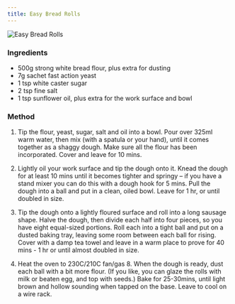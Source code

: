 ```yaml
---
title: Easy Bread Rolls
---
```


![Easy Bread Rolls](https://msb.me.uk/resources/easy-bread-rolls.jpg)

### Ingredients

* 500g strong white bread flour, plus extra for dusting
* 7g sachet fast action yeast
* 1 tsp white caster sugar
* 2 tsp fine salt
* 1 tsp sunflower oil, plus extra for the work surface and bowl

### Method

1. Tip the flour, yeast, sugar, salt and oil into a bowl.
Pour over 325ml warm water, then mix (with a spatula or your hand),
until it comes together as a shaggy dough.
Make sure all the flour has been incorporated.
Cover and leave for 10 mins.

2. Lightly oil your work surface and tip the dough onto it.
Knead the dough for at least 10 mins until it becomes tighter and springy –
if you have a stand mixer you can do this with a dough hook for 5 mins.
Pull the dough into a ball and put in a clean, oiled bowl.
Leave for 1 hr, or until doubled in size.

3. Tip the dough onto a lightly floured surface and roll into a long sausage shape.
Halve the dough, then divide each half into four pieces,
so you have eight equal-sized portions.
Roll each into a tight ball and put on a dusted baking tray,
leaving some room between each ball for rising.
Cover with a damp tea towel and leave in a warm place to prove for 40 mins - 1 hr
or until almost doubled in size.

4. Heat the oven to 230C/210C fan/gas 8.
When the dough is ready, dust each ball with a bit more flour.
(If you like, you can glaze the rolls with milk or beaten egg, and top with seeds.)
Bake for 25-30mins, until light brown and hollow sounding when tapped on the base.
Leave to cool on a wire rack.

